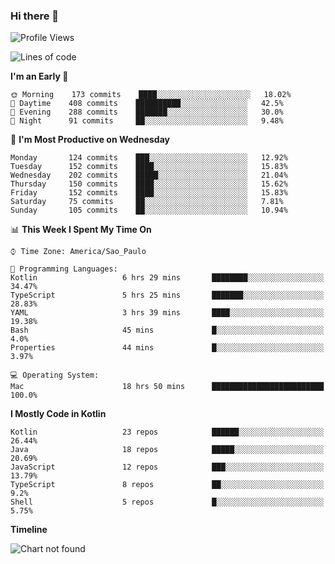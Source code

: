 ### Hi there 👋

<!--
**fernandonogueira/fernandonogueira** is a ✨ _special_ ✨ repository because its `README.md` (this file) appears on your GitHub profile.

Here are some ideas to get you started:

- 🔭 I’m currently working on ...
- 🌱 I’m currently learning ...
- 👯 I’m looking to collaborate on ...
- 🤔 I’m looking for help with ...
- 💬 Ask me about ...
- 📫 How to reach me: ...
- 😄 Pronouns: ...
- ⚡ Fun fact: ...
-->

<!--START_SECTION:waka-->
![Profile Views](http://img.shields.io/badge/Profile%20Views-0-blue)

![Lines of code](https://img.shields.io/badge/From%20Hello%20World%20I%27ve%20Written-4.8%20million%20lines%20of%20code-blue)

**I'm an Early 🐤** 

```text
🌞 Morning    173 commits    ████░░░░░░░░░░░░░░░░░░░░░   18.02% 
🌆 Daytime    408 commits    ██████████░░░░░░░░░░░░░░░   42.5% 
🌃 Evening    288 commits    ███████░░░░░░░░░░░░░░░░░░   30.0% 
🌙 Night      91 commits     ██░░░░░░░░░░░░░░░░░░░░░░░   9.48%

```
📅 **I'm Most Productive on Wednesday** 

```text
Monday       124 commits    ███░░░░░░░░░░░░░░░░░░░░░░   12.92% 
Tuesday      152 commits    ████░░░░░░░░░░░░░░░░░░░░░   15.83% 
Wednesday    202 commits    █████░░░░░░░░░░░░░░░░░░░░   21.04% 
Thursday     150 commits    ████░░░░░░░░░░░░░░░░░░░░░   15.62% 
Friday       152 commits    ████░░░░░░░░░░░░░░░░░░░░░   15.83% 
Saturday     75 commits     ██░░░░░░░░░░░░░░░░░░░░░░░   7.81% 
Sunday       105 commits    ██░░░░░░░░░░░░░░░░░░░░░░░   10.94%

```


📊 **This Week I Spent My Time On** 

```text
⌚︎ Time Zone: America/Sao_Paulo

💬 Programming Languages: 
Kotlin                   6 hrs 29 mins       ████████░░░░░░░░░░░░░░░░░   34.47% 
TypeScript               5 hrs 25 mins       ███████░░░░░░░░░░░░░░░░░░   28.83% 
YAML                     3 hrs 39 mins       ████░░░░░░░░░░░░░░░░░░░░░   19.38% 
Bash                     45 mins             █░░░░░░░░░░░░░░░░░░░░░░░░   4.0% 
Properties               44 mins             █░░░░░░░░░░░░░░░░░░░░░░░░   3.97%

💻 Operating System: 
Mac                      18 hrs 50 mins      █████████████████████████   100.0%

```

**I Mostly Code in Kotlin** 

```text
Kotlin                   23 repos            ██████░░░░░░░░░░░░░░░░░░░   26.44% 
Java                     18 repos            █████░░░░░░░░░░░░░░░░░░░░   20.69% 
JavaScript               12 repos            ███░░░░░░░░░░░░░░░░░░░░░░   13.79% 
TypeScript               8 repos             ██░░░░░░░░░░░░░░░░░░░░░░░   9.2% 
Shell                    5 repos             █░░░░░░░░░░░░░░░░░░░░░░░░   5.75%

```


**Timeline**

![Chart not found](https://raw.githubusercontent.com/fernandonogueira/fernandonogueira/master/charts/bar_graph.png) 


<!--END_SECTION:waka-->
